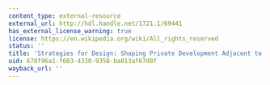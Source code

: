 ```yaml
---
content_type: external-resource
external_url: http://hdl.handle.net/1721.1/69441
has_external_license_warning: true
license: https://en.wikipedia.org/wiki/All_rights_reserved
status: ''
title: 'Strategies for Design: Shaping Private Development Adjacent to Transit Stations'
uid: 678f96a1-f603-4330-9358-ba013af67d8f
wayback_url: ''
---
```

